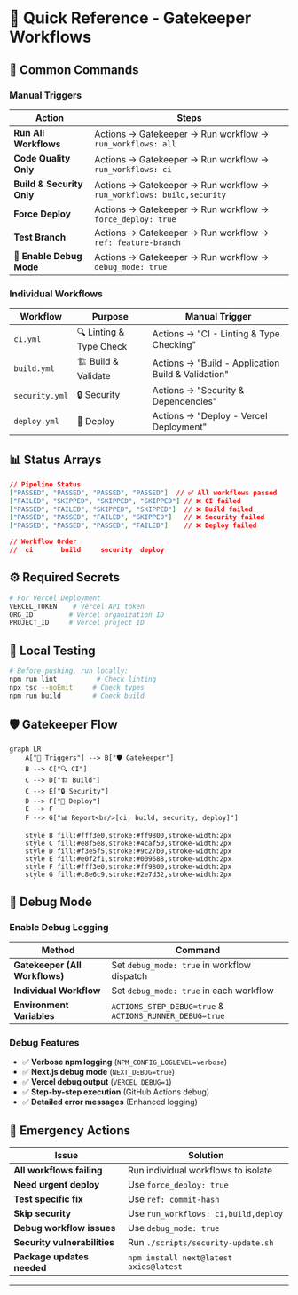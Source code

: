 # 🚀 Quick Reference - Gatekeeper Workflows

## 🎯 Common Commands

### Manual Triggers

| Action | Steps |
|--------|-------|
| **Run All Workflows** | Actions → Gatekeeper → Run workflow → `run_workflows: all` |
| **Code Quality Only** | Actions → Gatekeeper → Run workflow → `run_workflows: ci` |
| **Build & Security Only** | Actions → Gatekeeper → Run workflow → `run_workflows: build,security` |
| **Force Deploy** | Actions → Gatekeeper → Run workflow → `force_deploy: true` |
| **Test Branch** | Actions → Gatekeeper → Run workflow → `ref: feature-branch` |
| **🐛 Enable Debug Mode** | Actions → Gatekeeper → Run workflow → `debug_mode: true` |

### Individual Workflows

| Workflow | Purpose | Manual Trigger |
|----------|---------|----------------|
| `ci.yml` | 🔍 Linting & Type Check | Actions → "CI - Linting & Type Checking" |
| `build.yml` | 🏗️ Build & Validate | Actions → "Build - Application Build & Validation" |
| `security.yml` | 🔒 Security | Actions → "Security & Dependencies" |
| `deploy.yml` | 🚀 Deploy | Actions → "Deploy - Vercel Deployment" |

## 📊 Status Arrays

```json
// Pipeline Status
["PASSED", "PASSED", "PASSED", "PASSED"]  // ✅ All workflows passed
["FAILED", "SKIPPED", "SKIPPED", "SKIPPED"] // ❌ CI failed
["PASSED", "FAILED", "SKIPPED", "SKIPPED"]  // ❌ Build failed
["PASSED", "PASSED", "FAILED", "SKIPPED"]   // ❌ Security failed
["PASSED", "PASSED", "PASSED", "FAILED"]    // ❌ Deploy failed

// Workflow Order
//  ci       build     security  deploy
```

## ⚙️ Required Secrets

```bash
# For Vercel Deployment
VERCEL_TOKEN    # Vercel API token
ORG_ID         # Vercel organization ID
PROJECT_ID     # Vercel project ID
```

## 🔧 Local Testing

```bash
# Before pushing, run locally:
npm run lint          # Check linting
npx tsc --noEmit     # Check types  
npm run build        # Check build
```

## 🛡️ Gatekeeper Flow

```mermaid
graph LR
    A["🎯 Triggers"] --> B["🛡️ Gatekeeper"]
    B --> C["🔍 CI"]
    C --> D["🏗️ Build"]
    C --> E["🔒 Security"]
    D --> F["🚀 Deploy"]
    E --> F
    F --> G["📊 Report<br/>[ci, build, security, deploy]"]
    
    style B fill:#fff3e0,stroke:#ff9800,stroke-width:2px
    style C fill:#e8f5e8,stroke:#4caf50,stroke-width:2px
    style D fill:#f3e5f5,stroke:#9c27b0,stroke-width:2px
    style E fill:#e0f2f1,stroke:#009688,stroke-width:2px
    style F fill:#fff3e0,stroke:#ff9800,stroke-width:2px
    style G fill:#c8e6c9,stroke:#2e7d32,stroke-width:2px
```

## 🐛 Debug Mode

### Enable Debug Logging

| Method | Command |
|--------|---------|
| **Gatekeeper (All Workflows)** | Set `debug_mode: true` in workflow dispatch |
| **Individual Workflow** | Set `debug_mode: true` in each workflow |
| **Environment Variables** | `ACTIONS_STEP_DEBUG=true` & `ACTIONS_RUNNER_DEBUG=true` |

### Debug Features

- ✅ **Verbose npm logging** (`NPM_CONFIG_LOGLEVEL=verbose`)
- ✅ **Next.js debug mode** (`NEXT_DEBUG=true`)
- ✅ **Vercel debug output** (`VERCEL_DEBUG=1`)
- ✅ **Step-by-step execution** (GitHub Actions debug)
- ✅ **Detailed error messages** (Enhanced logging)

## 🚨 Emergency Actions

| Issue | Solution |
|-------|----------|
| **All workflows failing** | Run individual workflows to isolate |
| **Need urgent deploy** | Use `force_deploy: true` |
| **Test specific fix** | Use `ref: commit-hash` |
| **Skip security** | Use `run_workflows: ci,build,deploy` |
| **Debug workflow issues** | Use `debug_mode: true` |
| **Security vulnerabilities** | Run `./scripts/security-update.sh` |
| **Package updates needed** | `npm install next@latest axios@latest` |

---
